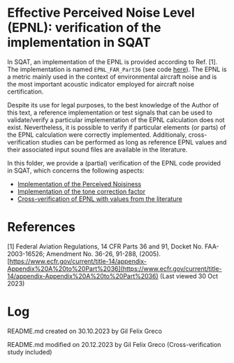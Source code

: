 # Effective Perceived Noise Level (EPNL): verification of the implementation in SQAT

In SQAT, an implementation of the EPNL is provided according to Ref. [1]. The implementation is named `EPNL_FAR_Part36` (see code [here](../../psychoacoustic_metrics/EPNL_FAR_Part36/EPNL_FAR_Part36.m)). The EPNL is a metric mainly used in the context of environmental aircraft noise and is the most important acoustic indicator employed for aircraft noise certification. 

Despite its use for legal purposes, to the best knowledge of the Author of this text, a reference implementation or test signals that can be used to validate/verify a particular implementation of the EPNL calculation does not exist. Nevertheless, it is possible to verify if particular elements (or parts) of the EPNL calculation were correctly implemented. Additionaly, cross-verification studies can be performed as long as reference EPNL values and their associated input sound files are available in the literature. 

In this folder, we provide a (partial) verification of the EPNL code provided in SQAT, which concerns the following aspects:   

- [Implementation of the Perceived Noisiness](1_Perceived_Noisiness)
- [Implementation of the tone correction factor](2_Tone_Correction_Factor)
- [Cross-verification of EPNL with values from the literature](3_EPNL_cross_verification)

# References

[1] Federal Aviation Regulations, 14 CFR Parts 36 and 91, Docket No. FAA-2003-16526; Amendment No. 36-26, 91-288, (2005). [https://www.ecfr.gov/current/title-14/appendix-Appendix%20A%20to%20Part%2036](https://www.ecfr.gov/current/title-14/appendix-Appendix%20A%20to%20Part%2036) (Last viewed 30 Oct 2023)

# Log
README.md created on 30.10.2023 by Gil Felix Greco

README.md modified on 20.12.2023 by Gil Felix Greco (Cross-verification study included)
